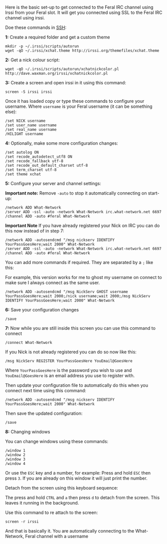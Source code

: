 
Here is the basic set-up to get connected to the Feral IRC channel using Irssi from your Feral slot. It will get you connected using SSL to the Feral IRC channel using irssi.

Doe these commands in [SSH](https://www.feralhosting.com/faq/view?question=12):

**1:** Create a required folder and get a custom theme

~~~
mkdir -p ~/.irssi/scripts/autorun
wget -qO ~/.irssi/xchat.theme http://irssi.org/themefiles/xchat.theme
~~~

**2:** Get a nick colour script:

~~~
wget -qO ~/.irssi/scripts/autorun/xchatnickcolor.pl http://dave.waxman.org/irssi/xchatnickcolor.pl
~~~

**3:** Create a screen and open irssi in it using this command:

~~~
screen -S irssi irssi
~~~

Once it has loaded copy or type these commands to configure your username. Where `username` is your Feral username (it can be something else):

~~~
/set NICK username
/set user_name username
/set real_name username
/HILIGHT username
~~~

**4:** Optionally, make some more configuration changes:

~~~
/set autolog ON
/set recode_autodetect_utf8 ON
/set recode_fallback utf-8
/set recode_out_default_charset utf-8
/set term_charset utf-8
/set theme xchat
~~~

**5:** Configure your server and channel settings:

**Important note:** Remove `-auto` to stop it automatically connecting on start-up:

~~~
/network ADD What-Network
/server ADD -ssl -auto -network What-Network irc.what-network.net 6697
/channel ADD -auto #feral What-Network
~~~

**Important Note** If you have already registered your Nick on IRC you can do this now instead of in step 7:

~~~
/network ADD -autosendcmd "/msg nickserv IDENTIFY YourPassGoesHere;wait 2000" What-Network
/server ADD -ssl -auto -network What-Network irc.what-network.net 6697
/channel ADD -auto #feral What-Network
~~~

You can add more commands if required. They are separated by a `;` like this:

For example, this version works for me to ghost my username on connect to make sure I always connect as the same user.

~~~
/network ADD -autosendcmd "/msg NickServ GHOST username YourPassGoesHere;wait 2000;/nick username;wait 2000;/msg NickServ IDENTIFY YourPassGoesHere;wait 2000" What-Network
~~~

**6:** Save your configuration changes

~~~
/save
~~~

**7:** Now while you are still inside this screen you can use this command to connect

~~~
/connect What-Network
~~~

If you Nick is not already registered you can do so now like this:

~~~
/msg NickServ REGISTER YourPassGoesHere YouEmail@GoesHere
~~~

Where `YourPassGoesHere` is the password you wish to use and `YouEmail@GoesHere` is an email address you use to register with.

Then update your configuration file to automatically do this when you connect next time using this command:

~~~
/network ADD -autosendcmd "/msg nickserv IDENTIFY YourPassGoesHere;wait 2000" What-Network
~~~

Then save the updated configuration:

~~~
/save
~~~

**8:** Changing windows

You can change windows using these commands:

~~~
/window 1
/window 2
/window 3
/window 4
~~~

Or use the `ESC` key and a number, for example: Press and hold `ESC` then press `3`. If you are already on this window it will just print the number.

Detach from the screen using this keyboard sequence:

The press and hold `CTRL` and `a` then press `d` to detach from the screen. This leaves it running in the background.

Use this command to re attach to the screen:

~~~
screen -r irssi
~~~

And that is basically it. You are automatically connecting to the What-Network, Feral channel with a username




